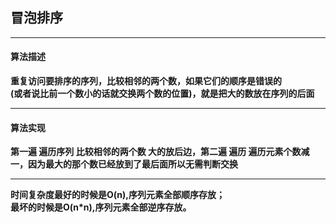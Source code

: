 ## 冒泡排序
***
#### 算法描述
**重复访问要排序的序列，比较相邻的两个数，如果它们的顺序是错误的<br>(或者说比前一个数小的话就交换两个数的位置)，就是把大的数放在序列的后面<br>**
***
#### 算法实现
**第一遍 遍历序列 比较相邻的两个数 大的放后边，第二遍 遍历 遍历元素个数减一，因为最大的那个数已经放到了最后面所以无需判断交换**
***
**时间复杂度最好的时候是O(n),序列元素全部顺序存放；<br>最坏的时候是O(n*n),序列元素全部逆序存放。**